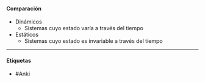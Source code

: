 #### Comparación
- Dinámicos
	- Sistemas cuyo estado varía a través del tiempo
- Estáticos
	- Sistemas cuyo estado es invariable a través del tiempo
***
#### Etiquetas
- #Anki 
